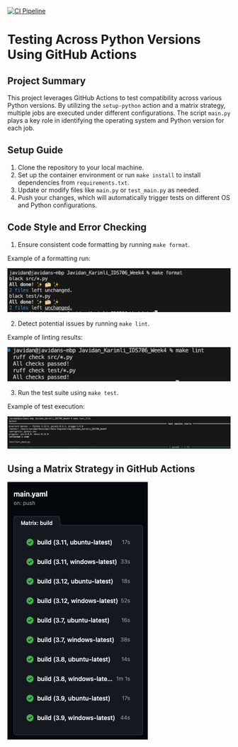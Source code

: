 [![CI Pipeline](https://github.com/nogibjj/Ramil-Matrix-Build-Multiple-Python/actions/workflows/main.yaml/badge.svg)](https://github.com/nogibjj/Ramil-Matrix-Build-Multiple-Python/actions/workflows/main.yaml)

# Testing Across Python Versions Using GitHub Actions

## Project Summary
This project leverages GitHub Actions to test compatibility across various Python versions. By utilizing the `setup-python` action and a matrix strategy, multiple jobs are executed under different configurations. The script `main.py` plays a key role in identifying the operating system and Python version for each job.

## Setup Guide
1. Clone the repository to your local machine.
2. Set up the container environment or run `make install` to install dependencies from `requirements.txt`.
3. Update or modify files like `main.py` or `test_main.py` as needed.
4. Push your changes, which will automatically trigger tests on different OS and Python configurations.

## Code Style and Error Checking
1. Ensure consistent code formatting by running `make format`.

Example of a formatting run:

![Code Formatting Example](https://github.com/nogibjj/Javidan_Karimli_IDS706_Week4/blob/1b144c960c6d8b927d08a821b0036da0f8071ea3/data/format.png)

2. Detect potential issues by running `make lint`.

Example of linting results:

![Linting Example](https://github.com/nogibjj/Javidan_Karimli_IDS706_Week4/blob/1b144c960c6d8b927d08a821b0036da0f8071ea3/data/lint.png)

3. Run the test suite using `make test`.

Example of test execution:

![Test Execution Example](https://github.com/nogibjj/Javidan_Karimli_IDS706_Week4/blob/1b144c960c6d8b927d08a821b0036da0f8071ea3/data/test.png)

## Using a Matrix Strategy in GitHub Actions

![Matrix Build Example](https://github.com/nogibjj/Javidan_Karimli_IDS706_Week4/blob/1b144c960c6d8b927d08a821b0036da0f8071ea3/data/matrix_build.png)
